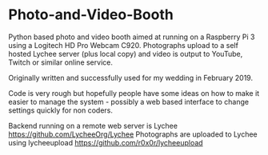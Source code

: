 # Photo-and-Video-Booth
Python based photo and video booth aimed at running on a Raspberry Pi 3 using a Logitech HD Pro Webcam C920.  Photographs upload to a self hosted Lychee server (plus local copy) and video is output to YouTube, Twitch or similar online service.

Originally written and successfully used for my wedding in February 2019.

Code is very rough but hopefully people have some ideas on how to make it easier to manage the system - possibly a web based interface to change settings quickly for non coders.

Backend running on a remote web server is Lychee https://github.com/LycheeOrg/Lychee
Photographs are uploaded to Lychee using lycheeupload https://github.com/r0x0r/lycheeupload
